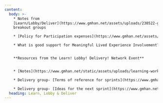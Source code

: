```yaml
---
content:
  body: >-
    * Notes from
    [Learn/Lobby/Deliver](https://www.gmhan.net/assets/uploads/230522-gmhan-meeting-task-group-discussion-notes-updated-.docx)
    breakout groups

    * [Policy for Participation expenses](https://www.gmhan.net/assets/uploads/gmhan-task-group-expenses-policy.pdf) for anyone participating in the task groups who is 'unwaged'

    * What is good support for Meaningful Lived Experience Involvement?- [Learning through Poetry](/assets/uploads/all-poems.pdf)


    **Resources from the Learn! Lobby! Delivery! Network Event**


    * [N﻿otes](https://www.gmhan.net/static/assets/uploads/learning-workshop.pdf) from the Learning group workshop

    * D﻿elivery group- [Terms of reference for sprints](https://www.gmhan.net/assets/uploads/delivery-group-sprint-terms-of-reference.pdf)

    * D﻿elivery group- [Ideas for the next sprint](https://www.gmhan.net/static/assets/uploads/delivery-group-sprint-terms-of-reference.pdf)
  heading: Learn, Lobby & Deliver
---
```

